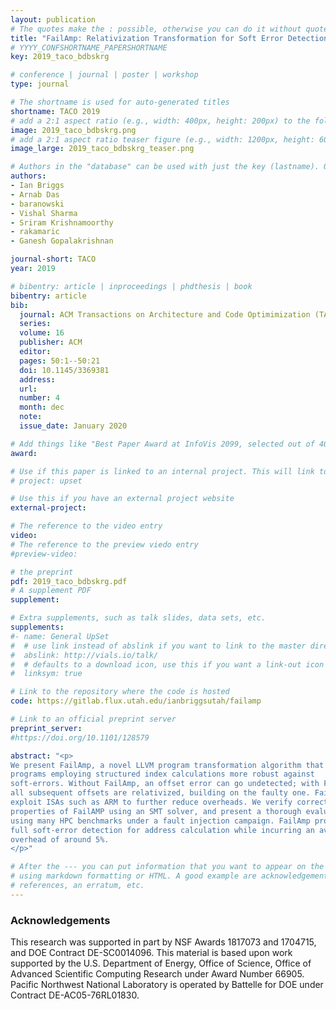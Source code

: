 ```yaml
---
layout: publication
# The quotes make the : possible, otherwise you can do it without quotes
title: "FailAmp: Relativization Transformation for Soft Error Detection in Structured Address Generation"
# YYYY_CONFSHORTNAME_PAPERSHORTNAME
key: 2019_taco_bdbskrg

# conference | journal | poster | workshop
type: journal

# The shortname is used for auto-generated titles
shortname: TACO 2019
# add a 2:1 aspect ratio (e.g., width: 400px, height: 200px) to the folder /assets/images/papers/
image: 2019_taco_bdbskrg.png
# add a 2:1 aspect ratio teaser figure (e.g., width: 1200px, height: 600px) to the folder /assets/images/papers/
image_large: 2019_taco_bdbskrg_teaser.png

# Authors in the "database" can be used with just the key (lastname). Others can be written properly.
authors:
- Ian Briggs
- Arnab Das
- baranowski
- Vishal Sharma
- Sriram Krishnamoorthy
- rakamaric
- Ganesh Gopalakrishnan

journal-short: TACO
year: 2019

# bibentry: article | inproceedings | phdthesis | book
bibentry: article
bib:
  journal: ACM Transactions on Architecture and Code Optimimization (TACO)
  series:
  volume: 16
  publisher: ACM
  editor:
  pages: 50:1--50:21
  doi: 10.1145/3369381
  address:
  url:
  number: 4
  month: dec
  note:
  issue_date: January 2020

# Add things like "Best Paper Award at InfoVis 2099, selected out of 4000 submissions"
award:

# Use if this paper is linked to an internal project. This will link to the project site
# project: upset

# Use this if you have an external project website
external-project:

# The reference to the video entry
video:
# The reference to the preview viedo entry
#preview-video:

# the preprint
pdf: 2019_taco_bdbskrg.pdf
# A supplement PDF
supplement:

# Extra supplements, such as talk slides, data sets, etc.
supplements:
#- name: General UpSet
#  # use link instead of abslink if you want to link to the master directory
#  abslink: http://vials.io/talk/
#  # defaults to a download icon, use this if you want a link-out icon
#  linksym: true

# Link to the repository where the code is hosted
code: https://gitlab.flux.utah.edu/ianbriggsutah/failamp

# Link to an official preprint server
preprint_server:
#https://doi.org/10.1101/128579

abstract: "<p>
We present FailAmp, a novel LLVM program transformation algorithm that makes
programs employing structured index calculations more robust against
soft-errors. Without FailAmp, an offset error can go undetected; with FailAmp,
all subsequent offsets are relativized, building on the faulty one. FailAmp can
exploit ISAs such as ARM to further reduce overheads. We verify correctness
properties of FailAMP using an SMT solver, and present a thorough evaluation
using many HPC benchmarks under a fault injection campaign. FailAmp provides
full soft-error detection for address calculation while incurring an average
overhead of around 5%.
</p>"

# After the --- you can put information that you want to appear on the website
# using markdown formatting or HTML. A good example are acknowledgements, extra
# references, an erratum, etc.
---
```

### Acknowledgements

This research was supported in part by NSF Awards 1817073 and 1704715, and DOE
Contract DE-SC0014096. This material is based upon work supported by the U.S.
Department of Energy, Office of Science, Office of Advanced Scientific
Computing Research under Award Number 66905. Pacific Northwest National
Laboratory is operated by Battelle for DOE under Contract DE-AC05-76RL01830.

